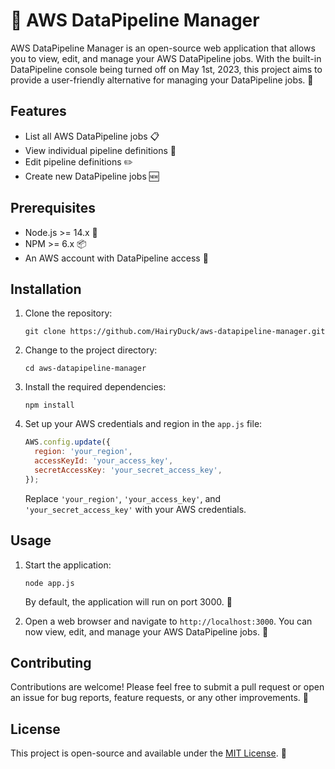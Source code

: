 # 🚀 AWS DataPipeline Manager

AWS DataPipeline Manager is an open-source web application that allows you to view, edit, and manage your AWS DataPipeline jobs. With the built-in DataPipeline console being turned off on May 1st, 2023, this project aims to provide a user-friendly alternative for managing your DataPipeline jobs. 📅

## Features

- List all AWS DataPipeline jobs 📋
- View individual pipeline definitions 👀
- Edit pipeline definitions ✏️
- Create new DataPipeline jobs 🆕

## Prerequisites

- Node.js >= 14.x 🚀
- NPM >= 6.x 📦
- An AWS account with DataPipeline access 🔑

## Installation

1. Clone the repository:

   ```
   git clone https://github.com/HairyDuck/aws-datapipeline-manager.git
   ```

2. Change to the project directory:

   ```
   cd aws-datapipeline-manager
   ```

3. Install the required dependencies:

   ```
   npm install
   ```

4. Set up your AWS credentials and region in the `app.js` file:

   ```javascript
   AWS.config.update({
     region: 'your_region',
     accessKeyId: 'your_access_key',
     secretAccessKey: 'your_secret_access_key',
   });
   ```

   Replace `'your_region'`, `'your_access_key'`, and `'your_secret_access_key'` with your AWS credentials.

## Usage

1. Start the application:

   ```
   node app.js
   ```

   By default, the application will run on port 3000. 🚀

2. Open a web browser and navigate to `http://localhost:3000`. You can now view, edit, and manage your AWS DataPipeline jobs. 🎉

## Contributing

Contributions are welcome! Please feel free to submit a pull request or open an issue for bug reports, feature requests, or any other improvements. 💪

## License

This project is open-source and available under the [MIT License](LICENSE). 📝

